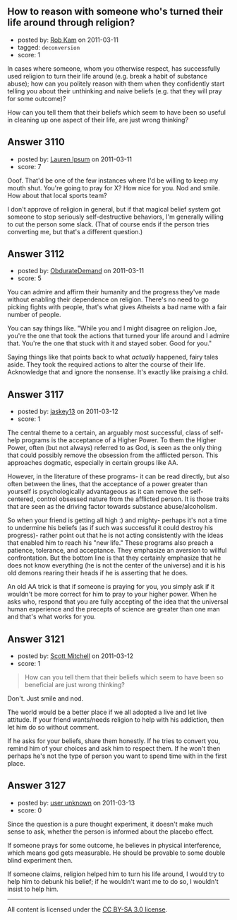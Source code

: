 ## How to reason with someone who's turned their life around through religion?

- posted by: [Rob Kam](https://stackexchange.com/users/-1/612-rob-kam) on 2011-03-11
- tagged: `deconversion`
- score: 1

In cases where someone, whom you otherwise respect, has successfully used religion to turn their life around (e.g. break a habit of substance abuse); how can you politely reason with them when they confidently start telling you about their unthinking and naive beliefs (e.g. that they will pray for some outcome)? 

How can you tell them that their beliefs which seem to have been so useful in cleaning up one aspect of their life, are just wrong thinking? 


## Answer 3110

- posted by: [Lauren Ipsum](https://stackexchange.com/users/-1/71-lauren-ipsum) on 2011-03-11
- score: 7

Ooof. That'd be one of the few instances where I'd be willing to keep my mouth shut. You're going to pray for X? How nice for you. Nod and smile. How about that local sports team? 

I don't approve of religion in general, but if that magical belief system got someone to stop seriously self-destructive behaviors, I'm generally willing to cut the person some slack. (That of course ends if the person tries converting me, but that's a different question.)


## Answer 3112

- posted by: [ObdurateDemand](https://stackexchange.com/users/-1/524-obduratedemand) on 2011-03-11
- score: 5

You can admire and affirm their humanity and the progress they've made without enabling their dependence on religion.  There's no need to go picking fights with people, that's what gives Atheists a bad name with a fair number of people.

You can say things like. "While you and I might disagree on religion Joe, you're the one that took the actions that turned your life around and I admire that.  You're the one that stuck with it and stayed sober.  Good for you."

Saying things like that points back to what *actually* happened, fairy tales aside.  They took the required actions to alter the course of their life.  Acknowledge that and ignore the nonsense.  It's exactly like praising a child.




## Answer 3117

- posted by: [jaskey13](https://stackexchange.com/users/-1/1107-jaskey13) on 2011-03-12
- score: 1

The central theme to a certain, an arguably most successful, class of self-help programs is the acceptance of a Higher Power. To them the Higher Power, often (but not always) referred to as God, is seen as the only thing that could possibly remove the obsession from the afflicted person. This approaches dogmatic, especially in certain groups like AA. 

However, in the literature of these programs- it can be read directly, but also often between the lines, that the acceptance of a power greater than yourself is psychologically advantageous as it can remove the self-centered, control obsessed nature from the afflicted person. It is those traits that are seen as the driving factor towards substance abuse/alcoholism.

So when your friend is getting all high :) and mighty- perhaps it's not a time to undermine his beliefs (as if such was successful it could destroy his progress)- rather point out that he is not acting consistently with the ideas that enabled him to reach his "new life." These programs also preach a patience, tolerance, and acceptance. They emphasize an aversion to willful confrontation. But the bottom line is that they certainly emphasize that he does not know everything (he is not the center of the universe) and it is his old demons rearing their heads if he is asserting that he does.

An old AA trick is that if someone is praying for you, you simply ask if it wouldn't be more correct for him to pray to your higher power. When he asks who, respond that you are fully accepting of the idea that the universal human experience and the precepts of science are greater than one man and that's what works for you.    


## Answer 3121

- posted by: [Scott Mitchell](https://stackexchange.com/users/-1/336-scott-mitchell) on 2011-03-12
- score: 1

> How can you tell them that their beliefs which seem to have been so beneficial are just wrong thinking? 

Don't. Just smile and nod.

The world would be a better place if we all adopted a live and let live attitude. If your friend wants/needs religion to help with his addiction, then let him do so without comment.

If he asks for your beliefs, share them honestly. If he tries to convert you, remind him of your choices and ask him to respect them. If he won't then perhaps he's not the type of person you want to spend time with in the first place.


## Answer 3127

- posted by: [user unknown](https://stackexchange.com/users/-1/992-user-unknown) on 2011-03-13
- score: 0

Since the question is a pure thought experiment, it doesn't make much sense to ask, whether the person is informed about the placebo effect. 

If someone prays for some outcome, he believes in physical interference, which means god gets measurable. He should be provable to some double blind experiment then. 

If someone claims, religion helped him to turn his life around, I would try to help him to debunk his belief; if he wouldn't want me to do so, I wouldn't insist to help him.




---

All content is licensed under the [CC BY-SA 3.0 license](https://creativecommons.org/licenses/by-sa/3.0/).
